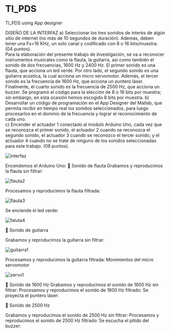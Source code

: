 # TI_PDS
TI_PDS using App designer


DISEÑO DE LA INTERFAZ
a)	Seleccionar los tres sonidos de interés de algún sitio de internet (no más de 10 segundos de duración). Además, deben tener una Fs=16 KHz, un solo canal y codificado con 8 o 16 bits/muestra.	(04 puntos).		                                                                        
Para la elaboración del presente trabajo de investigación, se va a reconocer instrumentos musicales como la flauta, la guitarra, así como también el sonido de dos frecuencias, 1600 Hz y 2400 Hz.
El primer sonido es una flauta, que acciona un led verde. Por otro lado, el segundo sonido es una guitarra acústica, la cual acciona un micro servomotor. Además, el tercer sonido es la frecuencia de 1600 Hz, que acciona un puntero láser. Finalmente, el cuarto sonido es la frecuencia de 2500 Hz, que acciona un buzzer. Se programó el código para la elección de 8 o 16 bits por muestra; sin embargo, en esta ocasión hemos escogido 8 bits por muestra.
b)	Desarrollar un código de programación en el App Designer del Matlab, que permita recibir en tiempo real los sonidos seleccionados, para luego procesarlos en el dominio de la frecuencia y lograr el reconocimiento de cada uno.	
c)	Encender el actuador 1 conectado al módulo Arduino Uno, cada vez que se reconozca el primer sonido, el actuador 2 cuando se reconozca el segundo sonido, el actuador 3 cuando se reconozco el tercer sonido, y el actuador 4 cuando no se trate de ninguno de los sonidos seleccionadas para este trabajo.							(08 puntos).

![interfaz](https://github.com/RaulArmasBenavides/TI_PDS/assets/20383126/94c59e3e-494d-40e6-93e3-0949bc70fa8e)

Encendemos el Arduino Uno:
	Sonido de flauta
Grabamos y reproducimos la flauta sin filtrar:


![flauta2](https://github.com/RaulArmasBenavides/TI_PDS/assets/20383126/09a43f0a-6ddb-484a-9ab0-7dae1d10a705)

Procesamos y reproducimos la flauta filtrada:

![flauta3](https://github.com/RaulArmasBenavides/TI_PDS/assets/20383126/3e644512-eb44-4d6d-88ae-1668291798f1)

Se enciende el led verde:

![faluta4](https://github.com/RaulArmasBenavides/TI_PDS/assets/20383126/2d8d03b8-86c6-4646-b80d-c2d0f69217ad)

	Sonido de guitarra

Grabamos y reproducimos la guitarra sin filtrar:

![guitarra1](https://github.com/RaulArmasBenavides/TI_PDS/assets/20383126/9279e7e8-5df2-4f89-8835-b31b9b9eda70)


Procesamos y reproducimos la guitarra filtrada:
Movimientos del micro servomotor

![servo1](https://github.com/RaulArmasBenavides/TI_PDS/assets/20383126/fe7ab1cb-6e08-43f8-905c-cab001ce5a1a)



	Sonido de 1600 Hz
Grabamos y reproducimos el sonido de 1600 Hz sin filtrar:
Procesamos y reproducimos el sonido de 1600 Hz filtrado:
Se proyecta el puntero láser:



	Sonido de 2500 Hz

Grabamos y reproducimos el sonido de 2500 Hz sin filtrar:
Procesamos y reproducimos el sonido de 2500 Hz filtrado:
Se escucha el pitido del buzzer:
